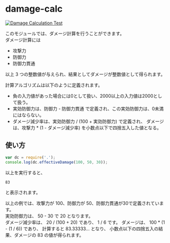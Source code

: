 # damage-calc

[![Damage Calculation Test](https://github.com/ToxicAitzy012/damage-calc-4005-gh-actions/actions/workflows/main.yml/badge.svg)](https://github.com/ToxicAitzy012/damage-calc-4005-gh-actions/actions/workflows/main.yml)

このモジュールでは、ダメージ計算を行うことができます。  
ダメージ計算には

- 攻撃力
- 防御力
- 防御力貫通

以上 3 つの整数値が与えられ、結果としてダメージが整数値として得られます。

計算アルゴリズムは以下のように定義されます。

- 負の入力値があった場合には0として扱い、2000以上の入力値は2000として扱う。
- 実効防御力は、防御力 - 防御力貫通 で定義され、この実効防御力は、0未満にはならない。
- ダメージ減少率は、実効防御力 / (100 + 実効防御力) で定義され、
  ダメージは、攻撃力 * (1 - ダメージ減少率) を小数点以下で四捨五入した値となる。

## 使い方

```js
var dc = require('.');
console.log(dc.effectiveDamage(100, 50, 30));
```

以上を実行すると、

```
83
```

と表示されます。

以上の例では、攻撃力が 100、防御力が 50、防御力貫通が30で定義されています。  
実効防御力は、 50 - 30 で 20 となります。  
ダメージ減少率は、 20 / (100 + 20) であり、 1 / 6 です。
ダメージは、 100 * (1 - (1 / 6)) であり、 
計算すると 83.33333... となり、
小数点以下の四捨五入の結果、ダメージの 83 の値が得られます。
